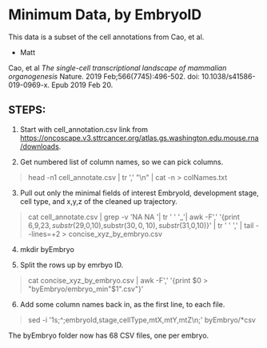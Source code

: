 # Minimum Data, by EmbryoID

This data is a subset of the cell annotations from Cao, et al.
 - Matt

Cao, et al
_The single-cell transcriptional landscape of mammalian organogenesis_
Nature. 2019 Feb;566(7745):496-502. doi: 10.1038/s41586-019-0969-x. Epub 2019 Feb 20.

## STEPS:

1. Start with cell_annotation.csv link from https://oncoscape.v3.sttrcancer.org/atlas.gs.washington.edu.mouse.rna/downloads.

2. Get numbered list of column names, so we can pick columns.

> head -n1 cell_annotate.csv | tr ',' "\n" | cat -n > colNames.txt

3. Pull out only the minimal fields of interest
   EmbryoId, development stage, cell type, and x,y,z of the cleaned up trajectory.
   
> cat cell_annotate.csv | grep -v 'NA NA '| tr ' ' '_'| awk -F',' '{print $6,$9,$23,substr($29,0,10),substr($30,0,10),substr($31,0,10)}' | tr ' ' ',' | tail --lines=+2 > concise_xyz_by_embryo.csv

4. mkdir byEmbryo

5. Split the rows up by emrbyo ID.

> cat concise_xyz_by_embryo.csv | awk -F',' '{print $0 > "byEmbryo/embryo_min"$1".csv"}'

6. Add some column names back in, as the first line, to each file.

> sed -i '1s;^;embryoId,stage,cellType,mtX,mtY,mtZ\n;' byEmbryo/*csv

The byEmbryo folder now has 68 CSV files, one per embryo.
